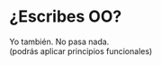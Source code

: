 # ¿Escribes OO?

<div class="fragment">
Yo también. No pasa nada.

<div>(podrás aplicar principios funcionales)</div>
</div>
